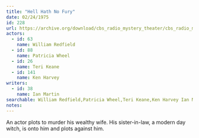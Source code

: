 ```yaml
---
title: "Hell Hath No Fury"
date: 02/24/1975
id: 228
url: https://archive.org/download/cbs_radio_mystery_theater/cbs_radio_mystery_theater-0201-0250.zip/cbs_radio_mystery_theater-0201-0250%2Fcbsrmt_0228_hell_hath_no_fury.mp3
actors:  
  - id: 63
    name: William Redfield  
  - id: 88
    name: Patricia Wheel  
  - id: 26
    name: Teri Keane  
  - id: 141
    name: Ken Harvey
writers:  
  - id: 38
    name: Ian Martin
searchable: William Redfield,Patricia Wheel,Teri Keane,Ken Harvey Ian Martin
notes:  
---
```

An actor plots to murder his wealthy wife. His sister-in-law, a modern day witch, is onto him and plots against him.